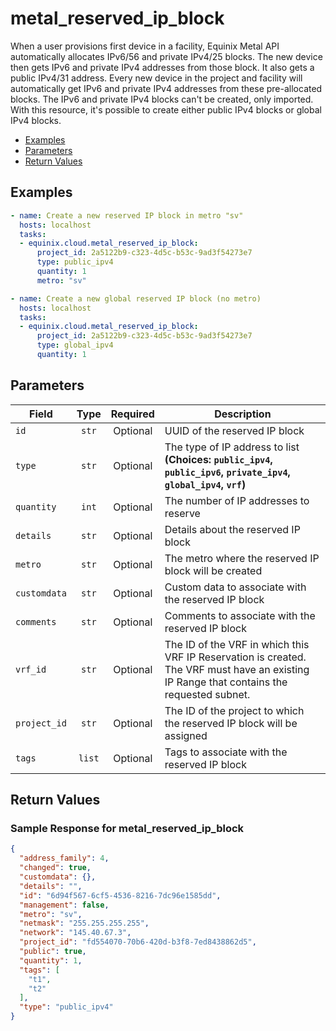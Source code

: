 # metal_reserved_ip_block

When a user provisions first device in a facility, Equinix Metal API automatically allocates IPv6/56 and private IPv4/25 blocks. The new device then gets IPv6 and private IPv4 addresses from those block. It also gets a public IPv4/31 address. Every new device in the project and facility will automatically get IPv6 and private IPv4 addresses from these pre-allocated blocks. The IPv6 and private IPv4 blocks can't be created, only imported. With this resource, it's possible to create either public IPv4 blocks or global IPv4 blocks.


- [Examples](#examples)
- [Parameters](#parameters)
- [Return Values](#return-values)

## Examples

```yaml
- name: Create a new reserved IP block in metro "sv"
  hosts: localhost
  tasks:
  - equinix.cloud.metal_reserved_ip_block:
      project_id: 2a5122b9-c323-4d5c-b53c-9ad3f54273e7
      type: public_ipv4
      quantity: 1
      metro: "sv"

```

```yaml
- name: Create a new global reserved IP block (no metro)
  hosts: localhost
  tasks:
  - equinix.cloud.metal_reserved_ip_block:
      project_id: 2a5122b9-c323-4d5c-b53c-9ad3f54273e7
      type: global_ipv4
      quantity: 1

```










## Parameters

| Field     | Type | Required | Description                                                                  |
|-----------|------|----------|------------------------------------------------------------------------------|
| `id` | <center>`str`</center> | <center>Optional</center> | UUID of the reserved IP block   |
| `type` | <center>`str`</center> | <center>Optional</center> | The type of IP address to list  **(Choices: `public_ipv4`, `public_ipv6`, `private_ipv4`, `global_ipv4`, `vrf`)** |
| `quantity` | <center>`int`</center> | <center>Optional</center> | The number of IP addresses to reserve   |
| `details` | <center>`str`</center> | <center>Optional</center> | Details about the reserved IP block   |
| `metro` | <center>`str`</center> | <center>Optional</center> | The metro where the reserved IP block will be created   |
| `customdata` | <center>`str`</center> | <center>Optional</center> | Custom data to associate with the reserved IP block   |
| `comments` | <center>`str`</center> | <center>Optional</center> | Comments to associate with the reserved IP block   |
| `vrf_id` | <center>`str`</center> | <center>Optional</center> | The ID of the VRF in which this VRF IP Reservation is created. The VRF must have an existing IP Range that contains the requested subnet.   |
| `project_id` | <center>`str`</center> | <center>Optional</center> | The ID of the project to which the reserved IP block will be assigned   |
| `tags` | <center>`list`</center> | <center>Optional</center> | Tags to associate with the reserved IP block   |






## Return Values



### Sample Response for metal_reserved_ip_block
```json
{
  "address_family": 4,
  "changed": true,
  "customdata": {},
  "details": "",
  "id": "6d94f567-6cf5-4536-8216-7dc96e1585dd",
  "management": false,
  "metro": "sv",
  "netmask": "255.255.255.255",
  "network": "145.40.67.3",
  "project_id": "fd554070-70b6-420d-b3f8-7ed8438862d5",
  "public": true,
  "quantity": 1,
  "tags": [
    "t1",
    "t2"
  ],
  "type": "public_ipv4"
}
```


